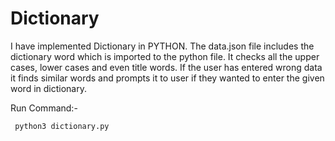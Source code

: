 # Dictionary
I have implemented Dictionary in PYTHON.
The data.json file includes the dictionary word which is imported to the python file.
It checks all the upper cases, lower cases and even title words. 
If the user has entered wrong data it finds similar words and prompts it to user if they wanted to enter the given word in dictionary.

Run Command:-

     python3 dictionary.py
